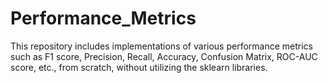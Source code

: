 # Performance_Metrics

This repository includes implementations of various performance metrics such as F1 score, Precision, Recall, Accuracy, Confusion Matrix, ROC-AUC score, etc., from scratch, without utilizing the sklearn libraries.
